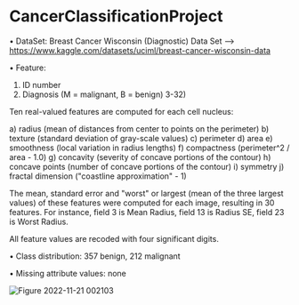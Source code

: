 # CancerClassificationProject

• DataSet: Breast Cancer Wisconsin (Diagnostic) Data Set  --> https://www.kaggle.com/datasets/uciml/breast-cancer-wisconsin-data

• Feature: 

1) ID number
2) Diagnosis (M = malignant, B = benign)
3-32)

Ten real-valued features are computed for each cell nucleus:

a) radius (mean of distances from center to points on the perimeter)
b) texture (standard deviation of gray-scale values)
c) perimeter
d) area
e) smoothness (local variation in radius lengths)
f) compactness (perimeter^2 / area - 1.0)
g) concavity (severity of concave portions of the contour)
h) concave points (number of concave portions of the contour)
i) symmetry
j) fractal dimension ("coastline approximation" - 1)

The mean, standard error and "worst" or largest (mean of the three
largest values) of these features were computed for each image,
resulting in 30 features. For instance, field 3 is Mean Radius, field
13 is Radius SE, field 23 is Worst Radius.

All feature values are recoded with four significant digits.

• Class distribution: 357 benign, 212 malignant

• Missing attribute values: none

![Figure 2022-11-21 002103](https://user-images.githubusercontent.com/110555559/202926847-a3ad9204-973e-4a99-9d45-ea2edea5436e.png)

